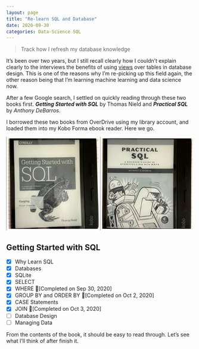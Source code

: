 ```yaml
---
layout: page
title: "Re-learn SQL and Database"
date: 2020-09-30
categories: Data-Science SQL
---
```


> Track how I refresh my database knowledge

It’s been over two years, but I still recall clearly how I couldn’t explain clearly to the interviews the benefits of using [views](https://en.wikipedia.org/wiki/View_(SQL)) over tables in database design. This is one of the reasons why I’m re-picking up this field again, the other reason being that I’m learning machine learning and data science now.

After a few Google search, I settled on quickly reading through these two books first. _**Getting Started with SQL**_ by Thomas Nield and _**Practical SQL**_ by _Anthony DeBarros_.

I borrowed these two books from OverDrive using my library account, and loaded them into my Kobo Forma ebook reader. Here we go.

![](../_imgs/sql_books.jpeg)

## Getting Started with SQL
- [x] Why Learn SQL
- [x] Databases
- [x] SQLite
- [x] SELECT
- [x] WHERE 🚩[Completed on Sep 30, 2020]
- [x] GROUP BY and ORDER BY 🚩[Completed on Oct 2, 2020]
- [x] CASE Statements
- [x] JOIN 🚩[Completed on Oct 3, 2020]
- [ ] Database Design
- [ ] Managing Data

From the contents of the book, it should be easy to read through. Let’s see what I’ll think of after finish it.